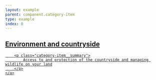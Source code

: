 ```yaml
---
layout: example
parent: component.category-item
type: example
index: 0
---
```


<article class="category-item  category-item--no-border">
    <a data-navigation="category-item-1" href="#" title="Environment and countryside" class="category-item__link">
        <h2 class="category-item__title">Environment and countryside</h2>

        <p class="category-item__summary">
            Access to and protection of the countryside and managing wildlife on your land
        </p>
    </a>
</article>
